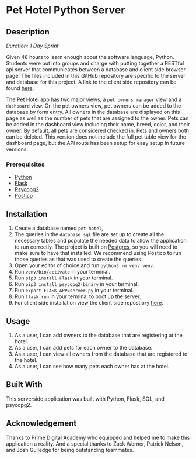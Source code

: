# Pet Hotel Python Server

## Description

_Duration: 1 Day Sprint_

Given 48 hours to learn enough about the software language, Python. Students were put into groups and charge with putting together a RESTful api server that communicates between a database and client side browser page. The files included in this GitHub repository are specific to the server and database for this project. A link to the client side repository can be found [here](https://github.com/dustymeyers/pet_hotel_client).

The Pet Hotel app has two major views, a `pet owners manager` view and a `dashboard` view. On the pet owners view, pet owners can be added to the database by form entry. All owners in the database are displayed on this page as well as the number of pets that are assigned to the owner. Pets can be added in the dashboard view including their name, breed, color, and their owner. By default, all pets are considered checked in. Pets and owners both can be deleted. This version does not include the full pet table view for the dashboard page, but the API route has been setup for easy setup in future versions.

### Prerequisites

- [Python](https://www.python.org/)
- [Flask](https://palletsprojects.com/p/flask/)
- [Psycopg2](https://pypi.org/project/psycopg2/)
- [Postico](https://eggerapps.at/postico/)

## Installation
1. Create a database named `pet-hotel`,
2. The queries in the `database.sql` file are set up to create all the necessary tables and populate the needed data to allow the application to run correctly. The project is built on [Postgres](https://www.postgresql.org/download/), so you will need to make sure to have that installed. We recommend using Postico to run those queries as that was used to create the queries.
3. Open your editor of choice and run `python3 -m venv venv`.
4. Run `venv/bin/activate` in your terminal.
5. Run `pip3 install Flask` in your terminal.
6. Run `pip3 install psycopg2-binary` in your terminal.
7. Run `export FLASK_APP=server.py` in your terminal.
8. Run `flask run` in your terminal to boot up the server.
9. For client side installation view the client side repostiory [here](https://github.com/dustymeyers/pet_hotel_client).

## Usage
1. As a user, I can add owners to the database that are registering at the hotel.
2. As a user, I can add pets for each owner to the database.
3. As a user, I can view all owners from the database that are registered to the hotel.
4. As a user, I can see how many pets each owner has at the hotel.

## Built With
This serverside application was built with Python, Flask, SQL, and psycopg2.

## Acknowledgement
Thanks to [Prime Digital Academy](www.primeacademy.io) who equipped and helped me to make this application a reality. And a special thanks to Zack Werner, Patrick Nelson, and Josh Gulledge for being outstanding teammates.

